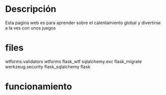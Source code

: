 # Descripción
Esta pagina web es para aprender sobre el calentamiento global y divertirse a la ves con unos juegos
# files
wtforms.validators
wtforms
flask_wtf
sqlalchemy.exc
flask_migrate
werkzeug.security
flask_sqlalchemy
flask
# funcionamiento
